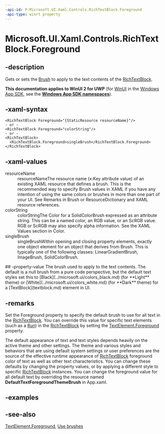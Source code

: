 ```yaml
---
-api-id: P:Microsoft.UI.Xaml.Controls.RichTextBlock.Foreground
-api-type: winrt property
---
```


<!-- Property syntax
public Windows.UI.Xaml.Media.Brush Foreground { get;  set; }
-->

# Microsoft.UI.Xaml.Controls.RichTextBlock.Foreground

## -description
Gets or sets the [Brush](../microsoft.ui.xaml.media/brush.md) to apply to the text contents of the [RichTextBlock](richtextblock.md).

**This documentation applies to WinUI 2 for UWP** (for [WinUI](/windows/apps/winui/winui3/) in the [Windows App SDK](/windows/apps/windows-app-sdk/), see the **[Windows App SDK namespaces](/windows/windows-app-sdk/api/winrt/)**).

## -xaml-syntax
```xaml
<RichTextBlock Foreground="{StaticResource resourceName}"/>
- or -
<RichTextBlock Foreground="colorString"/>
- or -
<RichTextBlock>
  <RichTextBlock.Foreground>singleBrush</RichTextBlock.Foreground>
</RichTextBlock>

```


## -xaml-values
<dl><dt>resourceName</dt><dd>resourceNameThe resource name (x:Key attribute value) of an existing XAML resource that defines a brush. This is the recommended way to specify Brush values in XAML if you have any intention of using the same colors or brushes in more than one part of your UI. See Remarks in Brush or ResourceDictionary and XAML resource references.</dd>
<dt>colorString</dt><dd>colorStringThe Color for a SolidColorBrush expressed as an attribute string. This can be a named color, an RGB value, or an ScRGB value. RGB or ScRGB may also specify alpha information. See the XAML Values section in Color.</dd>
<dt>singleBrush</dt><dd>singleBrushWithin opening and closing property elements, exactly one object element for an object that derives from Brush. This is typically one of the following classes: LinearGradientBrush, ImageBrush, SolidColorBrush.</dd>
</dl>
## -property-value
The brush used to apply to the text contents. The default is a null brush from a pure code perspective, but the default text styles set this to [Black](../microsoft.ui/colors_black.md) (for **Light** theme) or [White](../microsoft.ui/colors_white.md) (for **Dark** theme) for a [TextBlock](textblock.md) element in UI.

## -remarks
Set the Foreground property to specify the default brush to use for all text in the [RichTextBlock](richtextblock.md). You can override this value for specific text elements (such as a [Run](../microsoft.ui.xaml.documents/run.md)) in the [RichTextBlock](richtextblock.md) by setting the [TextElement.Foreground](../microsoft.ui.xaml.documents/textelement_foreground.md) property.

The default appearance of text and text styles depends heavily on the active theme and other settings. The theme and various styles and behaviors that are using default system settings or user preferences are the source of the effective runtime appearance of [RichTextBlock](richtextblock.md) foreground color of text as well as other text characteristics. You can change these defaults by changing the property values, or by applying a different style to specific [RichTextBlock](richtextblock.md) instances. You can change the foreground value for all default text by overriding the resource named **DefaultTextForegroundThemeBrush** in App.xaml.

## -examples

## -see-also
[TextElement.Foreground](../microsoft.ui.xaml.documents/textelement_foreground.md), [Use brushes](/windows/uwp/graphics/using-brushes)
